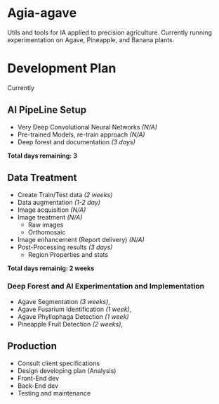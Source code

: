 # Agia-agave

Utils and tools for IA applied to precision agriculture. Currently running experimentation on Agave, Pineapple, and Banana plants.

# Development Plan

Currently

## AI PipeLine Setup

- Very Deep Convolutional Neural Networks _(N/A)_
- Pre-trained Models, re-train approach _(N/A)_
- Deep forest and documentation _(3 days)_

**Total days remaining: 3**

## Data Treatment

- Create Train/Test data _(2 weeks)_
- Data augmentation _(1-2 day)_
- Image acquisition _(N/A)_
- Image treatment _(N/A)_
    - Raw images 
    - Orthomosaic
- Image enhancement (Report delivery) _(N/A)_
- Post-Processing results _(3 days)_
    - Region Properties and stats


**Total days remainig: 2 weeks**
### Deep Forest and AI Experimentation and Implementation

- Agave Segmentation _(3 weeks)_,
- Agave Fusarium Identification _(1 week)_,
- Agave Phyllophaga Detection _(1 week)_
- Pineapple Fruit Detection _(2 weeks)_,


## Production 

- Consult client specifications
- Design developing plan (Analysis)
- Front-End dev
- Back-End dev
- Testing and maintenance

